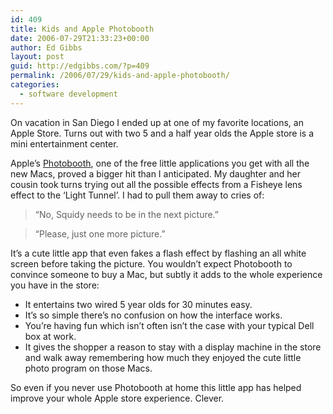 ```yaml
---
id: 409
title: Kids and Apple Photobooth
date: 2006-07-29T21:33:23+00:00
author: Ed Gibbs
layout: post
guid: http://edgibbs.com/?p=409
permalink: /2006/07/29/kids-and-apple-photobooth/
categories:
  - software development
---
```

On vacation in San Diego I ended up at one of my favorite locations, an Apple Store. Turns out with two 5 and a half year olds the Apple store is a mini entertainment center. 

Apple&#8217;s [Photobooth](http://www.apple.com/macbookpro/isight.html), one of the free little applications you get with all the new Macs, proved a bigger hit than I anticipated. My daughter and her cousin took turns trying out all the possible effects from a Fisheye lens effect to the &#8216;Light Tunnel&#8217;. I had to pull them away to cries of:

> &#8220;No, Squidy needs to be in the next picture.&#8221;
  
> &#8220;Please, just one more picture.&#8221; 

It&#8217;s a cute little app that even fakes a flash effect by flashing an all white screen before taking the picture. You wouldn&#8217;t expect Photobooth to convince someone to buy a Mac, but subtly it adds to the whole experience you have in the store:

  * It entertains two wired 5 year olds for 30 minutes easy.
  * It&#8217;s so simple there&#8217;s no confusion on how the interface works.
  * You&#8217;re having fun which isn&#8217;t often isn&#8217;t the case with your typical Dell box at work.
  * It gives the shopper a reason to stay with a display machine in the store and walk away remembering how much they enjoyed the cute little photo program on those Macs.

So even if you never use Photobooth at home this little app has helped improve your whole Apple store experience. Clever.